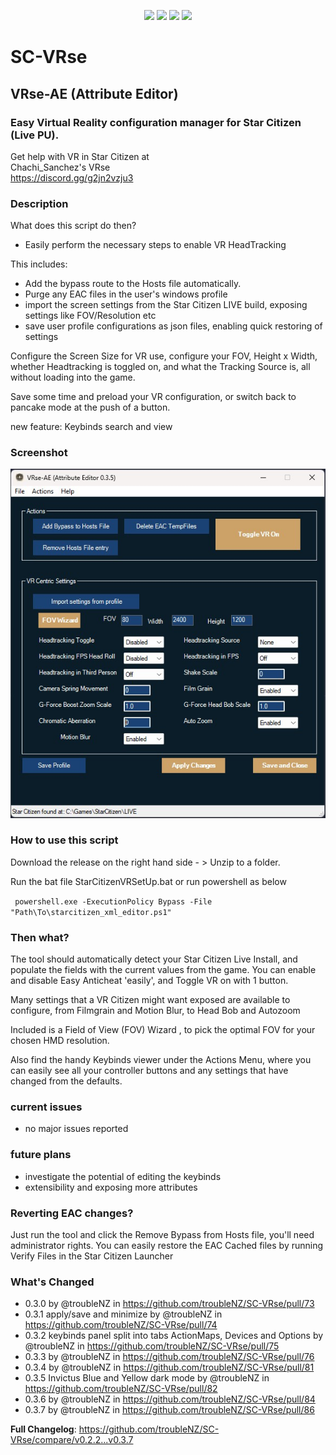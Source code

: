 <p align="center">
  <a href="https://github.com/troubleNZ/SC-VRse/issues"><img src="https://img.shields.io/github/issues/troubleNZ/SC-VRse"/></a>
  <a href="https://github.com/troubleNZ/SC-VRse/network/members"><img src="https://img.shields.io/github/forks/troubleNZ/SC-VRse"/></a>
  <a href="https://github.com/troubleNZ/SC-VRse/stargazers"><img src="https://img.shields.io/github/stars/troubleNZ/SC-VRse?color=white"/></a>
  <a href="https://github.com/troubleNZ/SC-VRse/blob/main/LICENSE"><img src="https://img.shields.io/github/license/troubleNZ/SC-VRse?color=black"/></a>
</p>

# SC-VRse
## VRse-AE (Attribute Editor)

### Easy Virtual Reality configuration manager for Star Citizen (Live PU).

Get help with VR in Star Citizen at  
Chachi_Sanchez's VRse  
https://discord.gg/g2jn2vzju3

### Description
What does this script do then?
- Easily perform the necessary steps to enable VR HeadTracking 

This includes:
- Add the bypass route to the Hosts file automatically.
- Purge any EAC files in the user's windows profile
- import the screen settings from the Star Citizen LIVE build, exposing settings like FOV/Resolution etc
- save user profile configurations as json files, enabling quick restoring of settings

Configure the Screen Size for VR use, configure your FOV, Height x Width, whether Headtracking is toggled on, and what the Tracking Source is, all without loading into the game.

Save some time and preload your VR configuration, or switch back to pancake mode at the push of a button.

new feature: Keybinds search and view

### Screenshot
![](https://github.com/troubleNZ/SC-VRse/blob/main/screenshot.jpg)


### How to use this script

Download the release on the right hand side - >
Unzip to a folder.

Run the bat file StarCitizenVRSetUp.bat or run powershell as below

` powershell.exe -ExecutionPolicy Bypass -File "Path\To\starcitizen_xml_editor.ps1"`

### Then what?
The tool should automatically detect your Star Citizen Live Install, and populate the fields with the current values from the game.
You can enable and disable Easy Anticheat 'easily', and Toggle VR on with 1 button.

Many settings that a VR Citizen might want exposed are available to configure, from Filmgrain and Motion Blur, to Head Bob and Autozoom

Included is a Field of View (FOV) Wizard , to pick the optimal FOV for your chosen HMD resolution.

Also find the handy Keybinds viewer under the Actions Menu, where you can easily see all your controller buttons and any settings that have changed from the defaults.

### current issues

- no major issues reported

### future plans
- investigate the potential of editing the keybinds
- extensibility and exposing more attributes


### Reverting EAC changes?
Just run the tool and click the Remove Bypass from Hosts file, you'll need administrator rights.
You can easily restore the EAC Cached files by running Verify Files in the Star Citizen Launcher

### What's Changed    

* 0.3.0 by @troubleNZ in https://github.com/troubleNZ/SC-VRse/pull/73
* 0.3.1 apply/save and minimize by @troubleNZ in https://github.com/troubleNZ/SC-VRse/pull/74
* 0.3.2 keybinds panel split into tabs ActionMaps, Devices and Options by @troubleNZ in https://github.com/troubleNZ/SC-VRse/pull/75
* 0.3.3 by @troubleNZ in https://github.com/troubleNZ/SC-VRse/pull/76
* 0.3.4 by @troubleNZ in https://github.com/troubleNZ/SC-VRse/pull/81
* 0.3.5 Invictus Blue and Yellow dark mode by @troubleNZ in https://github.com/troubleNZ/SC-VRse/pull/82
* 0.3.6 by @troubleNZ in https://github.com/troubleNZ/SC-VRse/pull/84
* 0.3.7 by @troubleNZ in https://github.com/troubleNZ/SC-VRse/pull/86


**Full Changelog**: https://github.com/troubleNZ/SC-VRse/compare/v0.2.2...v0.3.7
